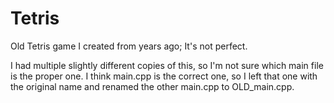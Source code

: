 # Tetris
Old Tetris game I created from years ago; It's not perfect.

I had multiple slightly different copies of this, so I'm not sure which main file is the proper one. I think main.cpp is the correct one, so I left that one with the original name and renamed the other main.cpp to OLD_main.cpp.
